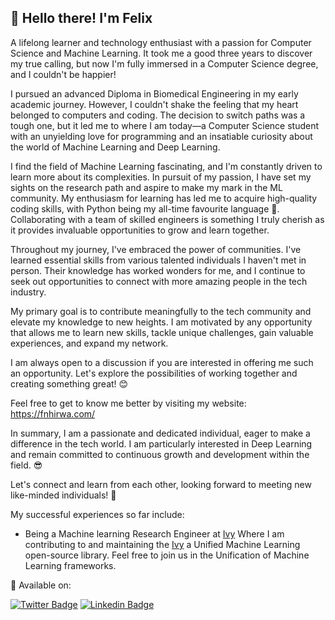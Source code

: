 ## 👋 Hello there! I'm Felix

A lifelong learner and technology enthusiast with a passion for Computer Science and Machine Learning. It took me a good three years to discover my true calling, but now I'm fully immersed in a Computer Science degree, and I couldn't be happier!

I pursued an advanced Diploma in Biomedical Engineering in my early academic journey. However, I couldn't shake the feeling that my heart belonged to computers and coding. The decision to switch paths was a tough one, but it led me to where I am today—a Computer Science student with an unyielding love for programming and an insatiable curiosity about the world of Machine Learning and Deep Learning.

I find the field of Machine Learning fascinating, and I'm constantly driven to learn more about its complexities. In pursuit of my passion, I have set my sights on the research path and aspire to make my mark in the ML community. My enthusiasm for learning has led me to acquire high-quality coding skills, with Python being my all-time favourite language 🐍. Collaborating with a team of skilled engineers is something I truly cherish as it provides invaluable opportunities to grow and learn together.

Throughout my journey, I've embraced the power of communities. I've learned essential skills from various talented individuals I haven't met in person. Their knowledge has worked wonders for me, and I continue to seek out opportunities to connect with more amazing people in the tech industry.

My primary goal is to contribute meaningfully to the tech community and elevate my knowledge to new heights. I am motivated by any opportunity that allows me to learn new skills, tackle unique challenges, gain valuable experiences, and expand my network.

I am always open to a discussion if you are interested in offering me such an opportunity. Let's explore the possibilities of working together and creating something great! 😊

Feel free to get to know me better by visiting my website: https://fnhirwa.com/

In summary, I am a passionate and dedicated individual, eager to make a difference in the tech world. I am particularly interested in Deep Learning and remain committed to continuous growth and development within the field. 😎

Let's connect and learn from each other, looking forward to meeting new like-minded individuals! 🚀

My successful experiences so far include:

- Being a Machine learning Research Engineer at [Ivy](https://unify.ai/) Where I am contributing to and maintaining the [Ivy](https://github.com/unifyai/ivy) a Unified Machine Learning open-source library. Feel free to join us in the Unification of Machine Learning frameworks.


💬 Available on:

[![Twitter Badge](https://img.shields.io/badge/Twitter-1DA1F2?style=for-the-badge&logo=twitter&logoColor=white)](https://twitter.com/__hirwa)
[![Linkedin Badge](https://img.shields.io/badge/LinkedIn-0077B5?style=for-the-badge&logo=linkedin&logoColor=white)](https://www.linkedin.com/in/hirwa-nshuti/)

